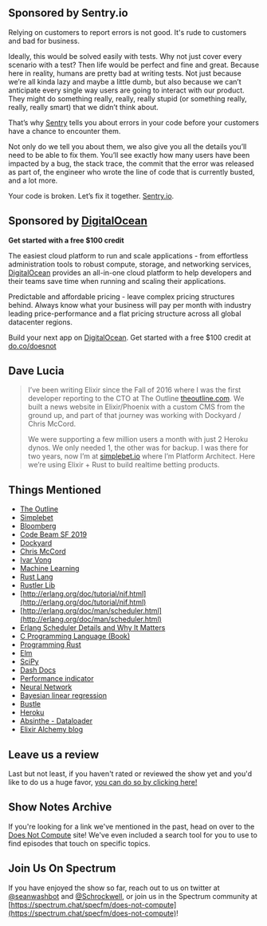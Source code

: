 ## Sponsored by Sentry.io

Relying on customers to report errors is not good. It's rude to customers and bad for business.

Ideally, this would be solved easily with tests. Why not just cover every scenario with a test? Then life would be perfect and fine and great. Because here in reality, humans are pretty bad at writing tests. Not just because we’re all kinda lazy and maybe a little dumb, but also because we can’t anticipate every single way users are going to interact with our product. They might do something really, really, really stupid (or something really, really, really smart) that we didn’t think about.

That’s why [Sentry](https://www.sentry.io) tells you about errors in your code before your customers have a chance to encounter them.

Not only do we tell you about them, we also give you all the details you’ll need to be able to fix them. You’ll see exactly how many users have been impacted by a bug, the stack trace, the commit that the error was released as part of, the engineer who wrote the line of code that is currently busted, and a lot more.

Your code is broken. Let’s fix it together. [Sentry.io](https://www.sentry.io).

## Sponsored by [DigitalOcean](http://do.co/doesnot)
**Get started with a free $100 credit**

The easiest cloud platform to run and scale applications - from effortless administration tools to robust compute, storage, and networking services, [DigitalOcean](http://do.co/doesnot) provides an all-in-one cloud platform to help developers and their teams save time when running and scaling their applications.

Predictable and affordable pricing - leave complex pricing structures behind. Always know what your business will pay per month with industry leading price-performance and a flat pricing structure across all global datacenter regions.

Build your next app on [DigitalOcean](http://do.co/doesnot). Get started with a free $100 credit at [do.co/doesnot](http://do.co/doesnot)

## Dave Lucia

> I’ve been writing Elixir since the Fall of 2016 where I was the first developer reporting to the CTO at The Outline [theoutline.com](http://theoutline.com/). We built a news website in Elixir/Phoenix with a custom CMS from the ground up, and part of that journey was working with Dockyard / Chris McCord.
>
> We were supporting a few million users a month with just 2 Heroku dynos. We only needed 1, the other was for backup. I was there for two years, now I’m at [simplebet.io](http://simplebet.io/) where I’m Platform Architect. Here we’re using Elixir + Rust to build realtime betting products.

## Things Mentioned

- [The Outline](https://theoutline.com/)
- [Simplebet](https://simplebet.io)
- [Bloomberg](https://bloomberg.com)
- [Code Beam SF 2019](https://codesync.global/conferences/code-beam-sf-2019/)
- [Dockyard](https://dockyard.com/)
- [Chris McCord](http://chrismccord.com/)
- [Ivar Vong](https://ivarvong.com/)
- [Machine Learning](https://en.wikipedia.org/wiki/Machine_learning)
- [Rust Lang](https://www.rust-lang.org/)
- [Rustler Lib](https://github.com/rusterlium/rustler)
- [http://erlang.org/doc/tutorial/nif.html](http://erlang.org/doc/tutorial/nif.html)
- [http://erlang.org/doc/man/scheduler.html](http://erlang.org/doc/man/scheduler.html)
- [Erlang Scheduler Details and Why It Matters](https://hamidreza-s.github.io/erlang/scheduling/real-time/preemptive/migration/2016/02/09/erlang-scheduler-details.html)
- [C Programming Language (Book)](https://www.amazon.com/The-Programming-Language-2nd-Edition/dp/0131103628)
- [Programming Rust](http://shop.oreilly.com/product/0636920040385.do)
- [Elm](https://elm-lang.org/)
- [SciPy](https://www.scipy.org/)
- [Dash Docs](https://kapeli.com/dash)
- [Performance indicator](https://en.wikipedia.org/wiki/Performance_indicator)
- [Neural Network](https://en.wikipedia.org/wiki/Neural_network)
- [Bayesian linear regression](https://en.wikipedia.org/wiki/Bayesian_linear_regression)
- [Bustle](https://www.bustle.com/)
- [Heroku](https://heroku.com)
- [Absinthe - Dataloader](https://github.com/absinthe-graphql/dataloader)
- [Elixir Alchemy blog](https://blog.appsignal.com/elixir-alchemy)

## Leave us a review

Last but not least, if you haven't rated or reviewed the show yet and you'd like to do us a huge favor, [you can do so by clicking here!](https://itunes.apple.com/us/podcast/does-not-compute/id1048731980?mt=2)

## Show Notes Archive

If you're looking for a link we've mentioned in the past, head on over to the [Does Not Compute](https://dnc.show) site! We've even included a search tool for you to use to find episodes that touch on specific topics.

## Join Us On Spectrum

If you have enjoyed the show so far, reach out to us on twitter at [@seanwashbot](https://twitter.com/seanwashbot) and [@Schrockwell](https://twitter.com/schrockwell), or join us in the Spectrum community at [https://spectrum.chat/specfm/does-not-compute](https://spectrum.chat/specfm/does-not-compute)!

